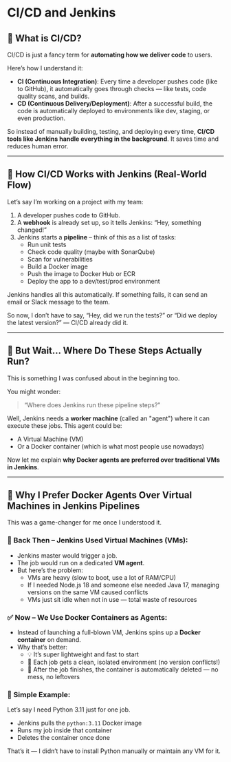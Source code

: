 # CI/CD and Jenkins

## 🔄 What is CI/CD?

CI/CD is just a fancy term for **automating how we deliver code** to users.

Here’s how I understand it:

- **CI (Continuous Integration)**: Every time a developer pushes code (like to GitHub), it automatically goes through checks — like tests, code quality scans, and builds.
- **CD (Continuous Delivery/Deployment)**: After a successful build, the code is automatically deployed to environments like dev, staging, or even production.

So instead of manually building, testing, and deploying every time, **CI/CD tools like Jenkins handle everything in the background**. It saves time and reduces human error.

---

## 🤖 How CI/CD Works with Jenkins (Real-World Flow)

Let’s say I’m working on a project with my team:

1. A developer pushes code to GitHub.
2. A **webhook** is already set up, so it tells Jenkins: “Hey, something changed!”
3. Jenkins starts a **pipeline** – think of this as a list of tasks:
   - Run unit tests
   - Check code quality (maybe with SonarQube)
   - Scan for vulnerabilities
   - Build a Docker image
   - Push the image to Docker Hub or ECR
   - Deploy the app to a dev/test/prod environment

Jenkins handles all this automatically. If something fails, it can send an email or Slack message to the team.

So now, I don’t have to say, “Hey, did we run the tests?” or “Did we deploy the latest version?” — CI/CD already did it.

---

## 🧠 But Wait... Where Do These Steps Actually Run?

This is something I was confused about in the beginning too.

You might wonder:

> “Where does Jenkins run these pipeline steps?”

Well, Jenkins needs a **worker machine** (called an "agent") where it can execute these jobs. This agent could be:

- A Virtual Machine (VM)
- Or a Docker container (which is what most people use nowadays)

Now let me explain **why Docker agents are preferred over traditional VMs in Jenkins**.

---

## 🐳 Why I Prefer Docker Agents Over Virtual Machines in Jenkins Pipelines

This was a game-changer for me once I understood it.

### 🔴 Back Then – Jenkins Used Virtual Machines (VMs):
- Jenkins master would trigger a job.
- The job would run on a dedicated **VM agent**.
- But here’s the problem:
  - VMs are heavy (slow to boot, use a lot of RAM/CPU)
  - If I needed Node.js 18 and someone else needed Java 17, managing versions on the same VM caused conflicts
  - VMs just sit idle when not in use — total waste of resources

### ✅ Now – We Use Docker Containers as Agents:
- Instead of launching a full-blown VM, Jenkins spins up a **Docker container** on demand.
- Why that’s better:
  - 💡 It’s super lightweight and fast to start
  - 🧪 Each job gets a clean, isolated environment (no version conflicts!)
  - 🧹 After the job finishes, the container is automatically deleted — no mess, no leftovers

### 🧪 Simple Example:
Let’s say I need Python 3.11 just for one job.
- Jenkins pulls the `python:3.11` Docker image
- Runs my job inside that container
- Deletes the container once done

That’s it — I didn’t have to install Python manually or maintain any VM for it.

